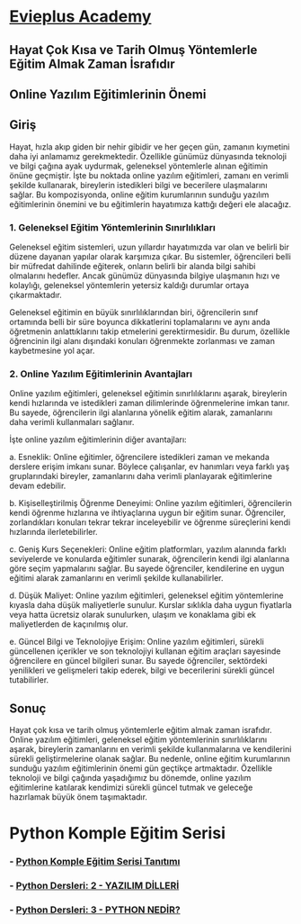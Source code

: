 # [Evieplus Academy](https://www.youtube.com/@evieplusAcademy)


## Hayat Çok Kısa ve Tarih Olmuş Yöntemlerle Eğitim Almak Zaman İsrafıdır

## Online Yazılım Eğitimlerinin Önemi

## Giriş

Hayat, hızla akıp giden bir nehir gibidir ve her geçen gün, zamanın kıymetini daha iyi anlamamız gerekmektedir. Özellikle günümüz dünyasında teknoloji ve bilgi çağına ayak uydurmak, geleneksel yöntemlerle alınan eğitimin önüne geçmiştir. İşte bu noktada online yazılım eğitimleri, zamanı en verimli şekilde kullanarak, bireylerin istedikleri bilgi ve becerilere ulaşmalarını sağlar. Bu kompozisyonda, online eğitim kurumlarının sunduğu yazılım eğitimlerinin önemini ve bu eğitimlerin hayatımıza kattığı değeri ele alacağız.

### 1. Geleneksel Eğitim Yöntemlerinin Sınırlılıkları

Geleneksel eğitim sistemleri, uzun yıllardır hayatımızda var olan ve belirli bir düzene dayanan yapılar olarak karşımıza çıkar. Bu sistemler, öğrencileri belli bir müfredat dahilinde eğiterek, onların belirli bir alanda bilgi sahibi olmalarını hedefler. Ancak günümüz dünyasında bilgiye ulaşmanın hızı ve kolaylığı, geleneksel yöntemlerin yetersiz kaldığı durumlar ortaya çıkarmaktadır.

Geleneksel eğitimin en büyük sınırlılıklarından biri, öğrencilerin sınıf ortamında belli bir süre boyunca dikkatlerini toplamalarını ve aynı anda öğretmenin anlattıklarını takip etmelerini gerektirmesidir. Bu durum, özellikle öğrencinin ilgi alanı dışındaki konuları öğrenmekte zorlanması ve zaman kaybetmesine yol açar.

### 2. Online Yazılım Eğitimlerinin Avantajları

Online yazılım eğitimleri, geleneksel eğitimin sınırlılıklarını aşarak, bireylerin kendi hızlarında ve istedikleri zaman dilimlerinde öğrenmelerine imkan tanır. Bu sayede, öğrencilerin ilgi alanlarına yönelik eğitim alarak, zamanlarını daha verimli kullanmaları sağlanır.

İşte online yazılım eğitimlerinin diğer avantajları:

a. Esneklik: Online eğitimler, öğrencilere istedikleri zaman ve mekanda derslere erişim imkanı sunar. Böylece çalışanlar, ev hanımları veya farklı yaş gruplarındaki bireyler, zamanlarını daha verimli planlayarak eğitimlerine devam edebilir.

b. Kişiselleştirilmiş Öğrenme Deneyimi: Online yazılım eğitimleri, öğrencilerin kendi öğrenme hızlarına ve ihtiyaçlarına uygun bir eğitim sunar. Öğrenciler, zorlandıkları konuları tekrar tekrar inceleyebilir ve öğrenme süreçlerini kendi hızlarında ilerletebilirler.

c. Geniş Kurs Seçenekleri: Online eğitim platformları, yazılım alanında farklı seviyelerde ve konularda eğitimler sunarak, öğrencilerin kendi ilgi alanlarına göre seçim yapmalarını sağlar. Bu sayede öğrenciler, kendilerine en uygun eğitimi alarak zamanlarını en verimli şekilde kullanabilirler.

d. Düşük Maliyet: Online yazılım eğitimleri, geleneksel eğitim yöntemlerine kıyasla daha düşük maliyetlerle sunulur. Kurslar sıklıkla daha uygun fiyatlarla veya hatta ücretsiz olarak sunulurken, ulaşım ve konaklama gibi ek maliyetlerden de kaçınılmış olur.

e. Güncel Bilgi ve Teknolojiye Erişim: Online yazılım eğitimleri, sürekli güncellenen içerikler ve son teknolojiyi kullanan eğitim araçları sayesinde öğrencilere en güncel bilgileri sunar. Bu sayede öğrenciler, sektördeki yenilikleri ve gelişmeleri takip ederek, bilgi ve becerilerini sürekli güncel tutabilirler.

## Sonuç

Hayat çok kısa ve tarih olmuş yöntemlerle eğitim almak zaman israfıdır. Online yazılım eğitimleri, geleneksel eğitim yöntemlerinin sınırlılıklarını aşarak, bireylerin zamanlarını en verimli şekilde kullanmalarına ve kendilerini sürekli geliştirmelerine olanak sağlar. Bu nedenle, online eğitim kurumlarının sunduğu yazılım eğitimlerinin önemi gün geçtikçe artmaktadır. Özellikle teknoloji ve bilgi çağında yaşadığımız bu dönemde, online yazılım eğitimlerine katılarak kendimizi sürekli güncel tutmak ve geleceğe hazırlamak büyük önem taşımaktadır.

# Python Komple Eğitim Serisi

### - [Python Komple Eğitim Serisi Tanıtımı](https://youtu.be/-NcgZe34gB0)
### - [Python Dersleri: 2 - YAZILIM DİLLERİ](https://youtu.be/K0pVKH3Kyzo)
### - [Python Dersleri: 3 - PYTHON NEDİR?](https://youtu.be/Iqa09jmp62M)
